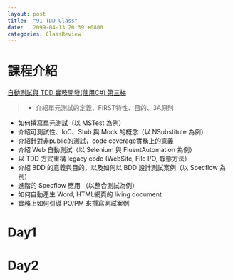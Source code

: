 ```yaml
---
layout: post
title:  "91 TDD Class"
date:   2099-04-13 20:39 +0800
categories: ClassReview
---
```


# 課程介紹

[自動測試與 TDD 實務開發(使用C#) 第三梯](https://skilltree.my/events/ebg)

> - 介紹單元測試的定義、FIRST特性、目的、3A原則
- 如何撰寫單元測試（以 MSTest 為例）
- 介紹可測試性、IoC、Stub 與 Mock 的概念（以 NSubstitute 為例）
- 介紹針對非public的測試，code coverage實務上的意義
- 介紹 Web 自動測試（以 Selenium 與 FluentAutomation 為例）
- 以 TDD 方式重構 legacy code (WebSite, File I/O, 靜態方法）
- 介紹 BDD 的意義與目的，以及如何以 BDD 設計測試案例（以 Specflow 為例）
- 進階的 Specflow 應用 （以整合測試為例）
- 如何自動產生 Word, HTML網頁的 living document
- 實務上如何引導 PO/PM 來撰寫測試案例

# Day1


# Day2